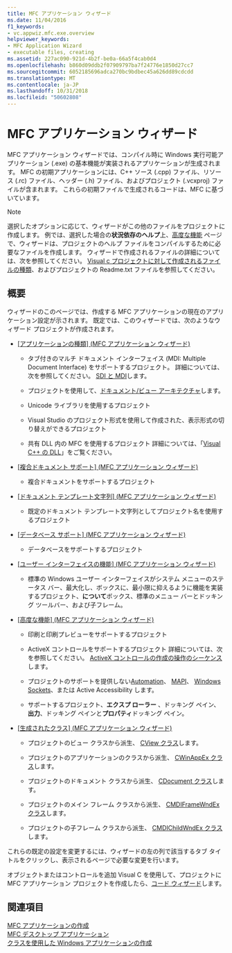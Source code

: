 ```yaml
---
title: MFC アプリケーション ウィザード
ms.date: 11/04/2016
f1_keywords:
- vc.appwiz.mfc.exe.overview
helpviewer_keywords:
- MFC Application Wizard
- executable files, creating
ms.assetid: 227ac090-921d-4b2f-be0a-66a5f4cab0d4
ms.openlocfilehash: b860d09ddb2f07909797ba7f24776e1850d27cc7
ms.sourcegitcommit: 6052185696adca270bc9bdbec45a626dd89cdcdd
ms.translationtype: MT
ms.contentlocale: ja-JP
ms.lasthandoff: 10/31/2018
ms.locfileid: "50602808"
---
```

# <a name="mfc-application-wizard"></a>MFC アプリケーション ウィザード

MFC アプリケーション ウィザードでは、コンパイル時に Windows 実行可能アプリケーション (.exe) の基本機能が実装されるアプリケーションが生成されます。 MFC の初期アプリケーションには、C++ ソース (.cpp) ファイル、リソース (.rc) ファイル、ヘッダー (.h) ファイル、およびプロジェクト (.vcxproj) ファイルが含まれます。 これらの初期ファイルで生成されるコードは、MFC に基づいています。

> [!NOTE]
>  選択したオプションに応じて、ウィザードがこの他のファイルをプロジェクトに作成します。 例では、選択した場合の**状況依存のヘルプ**上、[高度な機能](../../mfc/reference/advanced-features-mfc-application-wizard.md) ページで、ウィザードは、プロジェクトのヘルプ ファイルをコンパイルするために必要なファイルを作成します。 ウィザードで作成されるファイルの詳細については、次を参照してください。 [Visual c プロジェクトに対して作成されるファイルの種類](../../ide/file-types-created-for-visual-cpp-projects.md)、およびプロジェクトの Readme.txt ファイルを参照してください。

## <a name="overview"></a>概要

ウィザードのこのページでは、作成する MFC アプリケーションの現在のアプリケーション設定が示されます。 既定では、このウィザードでは、次のようなウィザード プロジェクトが作成されます。

- [[アプリケーションの種類] (MFC アプリケーション ウィザード)](../../mfc/reference/application-type-mfc-application-wizard.md)

   - タブ付きのマルチ ドキュメント インターフェイス (MDI: Multiple Document Interface) をサポートするプロジェクト。 詳細については、次を参照してください。 [SDI と MDI](../../mfc/sdi-and-mdi.md)します。

   - プロジェクトを使用して、[ドキュメント/ビュー アーキテクチャ](../../mfc/document-view-architecture.md)します。

   - Unicode ライブラリを使用するプロジェクト

   - Visual Studio のプロジェクト形式を使用して作成された、表示形式の切り替えができるプロジェクト

   - 共有 DLL 内の MFC を使用するプロジェクト 詳細については、「[Visual C++ の DLL](../../build/dlls-in-visual-cpp.md)」をご覧ください。

- [[複合ドキュメント サポート] (MFC アプリケーション ウィザード)](../../mfc/reference/compound-document-support-mfc-application-wizard.md)

   - 複合ドキュメントをサポートするプロジェクト

- [[ドキュメント テンプレート文字列] (MFC アプリケーション ウィザード)](../../mfc/reference/document-template-strings-mfc-application-wizard.md)

   - 既定のドキュメント テンプレート文字列としてプロジェクト名を使用するプロジェクト

- [[データベース サポート] (MFC アプリケーション ウィザード)](../../mfc/reference/database-support-mfc-application-wizard.md)

   - データベースをサポートするプロジェクト

- [[ユーザー インターフェイスの機能] (MFC アプリケーション ウィザード)](../../mfc/reference/user-interface-features-mfc-application-wizard.md)

   - 標準の Windows ユーザー インターフェイスがシステム メニューのステータス バー、最大化し、ボックスに、最小限に抑えるように機能を実装するプロジェクト、**について**ボックス、標準のメニュー バーとドッキング ツールバー、および子フレーム。

- [[高度な機能] (MFC アプリケーション ウィザード)](../../mfc/reference/advanced-features-mfc-application-wizard.md)

   - 印刷と印刷プレビューをサポートするプロジェクト

   - ActiveX コントロールをサポートするプロジェクト 詳細については、次を参照してください。 [ActiveX コントロールの作成の操作のシーケンス](../../mfc/sequence-of-operations-for-creating-activex-controls.md)します。

   - プロジェクトのサポートを提供しない[Automation](../../mfc/automation.md)、 [MAPI](../../mfc/mapi-support-in-mfc.md)、 [Windows Sockets](../../mfc/windows-sockets-in-mfc.md)、または Active Accessibility します。

   - サポートするプロジェクト、**エクスプ ローラー** 、ドッキング ペイン、**出力**、ドッキング ペインと**プロパティ**ドッキング ペイン。

- [[生成されたクラス] (MFC アプリケーション ウィザード)](../../mfc/reference/generated-classes-mfc-application-wizard.md)

   - プロジェクトのビュー クラスから派生、 [CView クラス](../../mfc/reference/cview-class.md)します。

   - プロジェクトのアプリケーションのクラスから派生、 [CWinAppEx クラス](../../mfc/reference/cwinappex-class.md)します。

   - プロジェクトのドキュメント クラスから派生、 [CDocument クラス](../../mfc/reference/cdocument-class.md)します。

   - プロジェクトのメイン フレーム クラスから派生、 [CMDIFrameWndEx クラス](../../mfc/reference/cmdiframewndex-class.md)します。

   - プロジェクトの子フレーム クラスから派生、 [CMDIChildWndEx クラス](../../mfc/reference/cmdichildwndex-class.md)します。

これらの既定の設定を変更するには、ウィザードの左の列で該当するタブ タイトルをクリックし、表示されるページで必要な変更を行います。

オブジェクトまたはコントロールを追加 Visual C を使用して、プロジェクトに MFC アプリケーション プロジェクトを作成したら、[コード ウィザード](../../ide/adding-functionality-with-code-wizards-cpp.md)します。

## <a name="see-also"></a>関連項目

[MFC アプリケーションの作成](../../mfc/reference/creating-an-mfc-application.md)<br/>
[MFC デスクトップ アプリケーション](../../mfc/mfc-desktop-applications.md)<br/>
[クラスを使用した Windows アプリケーションの作成](../../mfc/using-the-classes-to-write-applications-for-windows.md)
